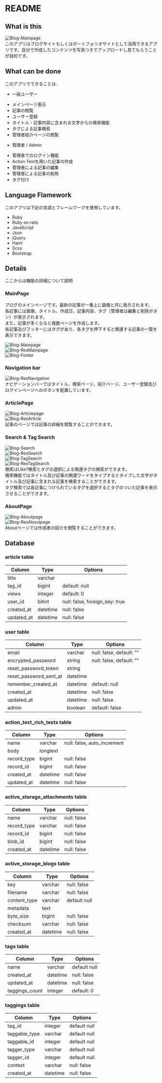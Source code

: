 # README

## What is this
![Blog-Mainpage](https://user-images.githubusercontent.com/62044473/89700104-83d6b780-d966-11ea-87fe-48745f9eeb8b.png)  
このアプリはブログサイトもしくはポートフォリオサイトとして活用できるアプリです。自分で作成したコンテンツを写真つきでアップロードし見てもらうことが目的です。

## What can be done
このアプリでできることは..

* 一般ユーザー
- メインページ表示
- 記事の閲覧
- ユーザー登録
- タイトル・記事内容に含まれる文字からの検索機能
- タグによる記事検索
- 管理者紹介ベージの閲覧

* 管理者 / Admin
- 管理者でのログイン機能
- Action Textを用いた記事の作成
- 管理者による記事の編集
- 管理者による記事の削除
- タグ付け

## Language Flamework
このアプリは下記の言語とフレームワークを使用しています。

- Ruby
- Ruby on rails
- JavaScript
- Json
- jQuery
- Haml
- Scss
- Bootstrap

## Details
ここからは機能の詳細について説明

### MainPage
ブログのメインページです。最新の記事が一番上に画像と共に表示されます。  
各記事には画像、タイトル、作成日、記事内容、タグ（管理者は編集と削除ボタン）が表示されます。  
また、記事が多くなると複数ページを作成します。  
各記事及びフッターにはタグがあり、各タグを押下すると関連する記事の一覧を表示できます。  

![Blog-Mainpage](https://user-images.githubusercontent.com/62044473/89700104-83d6b780-d966-11ea-87fe-48745f9eeb8b.png)  
![Blog-ResMainpage](https://user-images.githubusercontent.com/62044473/89700193-2bec8080-d967-11ea-85e3-9998c3117ea9.png)  
![Blog-Footer](https://user-images.githubusercontent.com/62044473/89700335-54c14580-d968-11ea-885c-23211ac523bb.png)  


### Navigation bar
![Blog-ResNavigation](https://user-images.githubusercontent.com/62044473/89700210-69e9a480-d967-11ea-8a97-8b6715374873.png)  
ナビゲーションバーではタイトル、検索ページ、紹介ページ、ユーザー登録及びログインページへのボタンを配置しています。

### ArticlePage
![Blog-Articlepage](https://user-images.githubusercontent.com/62044473/89700220-84238280-d967-11ea-901a-8ea6852df6c8.png)  
![Blog-ResArticle](https://user-images.githubusercontent.com/62044473/89700229-9ac9d980-d967-11ea-9498-5bcf26ba69fa.png)  
記事のページでは記事の詳細を閲覧することができます。

### Search & Tag Search
![Blog-Search](https://user-images.githubusercontent.com/62044473/89700248-d8c6fd80-d967-11ea-8cf6-8a64806e5711.png)  
![Blog-ResSearch](https://user-images.githubusercontent.com/62044473/89700249-de244800-d967-11ea-9fda-4725383f573e.png)  
![Blog-TagSearch](https://user-images.githubusercontent.com/62044473/89700252-e11f3880-d967-11ea-9e33-05fb4d05fd49.png)  
![Blog-ResTagSearch](https://user-images.githubusercontent.com/62044473/89700253-e3819280-d967-11ea-9793-57183e1866dd.png)  
検索はLIke?検索とタグの選択による関連タグの検索ができます。  
検索機能ではタイトル及び記事の関連ワードをタイプするとタイプした文字がタイトル及び記事に含まれる記事を検索することができます。  
タグ検索では各記事につけられているタグを選択するとタグのついた記事を表示させることができます。  

### AboutPage
![Blog-Aboutpage](https://user-images.githubusercontent.com/62044473/89700236-b503b780-d967-11ea-99d4-eb9f63d7c1d1.png)  
![Blog-ResAboutpage](https://user-images.githubusercontent.com/62044473/89700239-baf99880-d967-11ea-9bee-c327233cd3c4.png)  
Aboutページでは作成者の紹介を閲覧することができます。  

## Database

### article table
|Column|Type|Options|
|------|----|-------|
|title|varchar||
|tag_id|bigint|default: null|
|views|integer|default: 0|
|user_id|bitint|null: false, foreign_key: true|
|created_at|datetime|null: false|
|updated_at|datetime|null: false|

### user table
|Column|Type|Options|
|------|----|-------|
|email|varchar|null: false, default: ""|
|encrypted_password|string|null: false, default: ""|
|reset_password_token|string||
|reset_password_sent_at|datetime||
|remember_created_at|datetime|default: null|
|created_at|datetime|null: false|
|updated_at|datetime|null: false|
|admin|boolean|default: false|

### action_text_rich_texts table
|Column|Type|Options|
|------|----|-------|
|name|varchar|null: false, auto_increment|
|body|longtext||
|record_type|bigint|null: false|
|record_id|bigint|null: false|
|created_at|datetime|null: false|
|updated_at|datetime|null: false|

### active_storage_attachments table
|Column|Type|Options|
|------|----|-------|
|name|varchar|null: false|
|record_type|varchar|null: false|
|record_id|bigint|null: false|
|blob_id|bigint|null: false|
|created_at|datetime|null: false|

### active_storage_blogs table
|Column|Type|Options|
|------|----|-------|
|key|varchar|null: false|
|filename|varchar|null: false|
|content_type|varchar|default null|
|metadata|text||
|byte_size|bigint|null: false|
|checksum|varchar|null: false|
|created_at|datetime|null: false|

### tags table
|Column|Type|Options|
|------|----|-------|
|name|varchar|default null|
|created_at|datetime|null: false|
|updated_at|datetime|null: false|
|taggings_count|integer|default: 0|

### taggings table
|Column|Type|Options|
|------|----|-------|
|tag_id|integer|default null|
|taggable_type|varchar|default null|
|taggable_id|integer|default null|
|tagger_type|varchar|default null|
|tagger_id|integer|default null|
|context|varchar|null: false|
|created_at|datetime|null: false|
